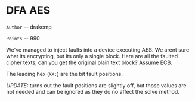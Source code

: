 # DFA AES

`Author` -- drakemp

`Points` -- 990

We've managed to inject faults into a device executing AES. We arent sure what
its encrypting, but its only a single block. Here are all the faulted cipher
texts, can you get the original plain text block? Assume ECB.

The leading hex (`XX:`) are the bit fault positions. 

*UPDATE:* turns out the fault positions are slightly off, but those values are not needed and can be ignored as they do no affect the solve method. 
